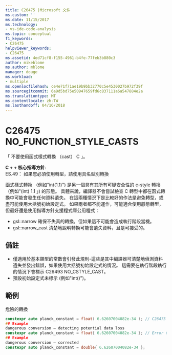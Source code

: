 ```yaml
---
title: C26475 |Microsoft 文件
ms.custom: ''
ms.date: 11/15/2017
ms.technology:
- vs-ide-code-analysis
ms.topic: conceptual
f1_keywords:
- C26475
helpviewer_keywords:
- C26475
ms.assetid: 4ed71cf8-f155-4961-b4fe-77feb3b880c3
author: mikeblome
ms.author: mblome
manager: douge
ms.workload:
- multiple
ms.openlocfilehash: ce4e71f71ae19b9bb32770c5e4530027b972f39f
ms.sourcegitcommit: 6a9d5bd75e50947659fd6c837111a6a547884e2a
ms.translationtype: MT
ms.contentlocale: zh-TW
ms.lasthandoff: 04/16/2018
---
```

# <a name="c26475-nofunctionstylecasts"></a>C26475 NO_FUNCTION_STYLE_CASTS
「 不要使用函式樣式轉換 （cast） C 」。

**C + + 核心指導方針**:   
ES.49： 如果您必須使用轉型，請使用具名型別轉換

函式樣式轉換 （例如"int(1.1)") 是另一個具有其所有可疑安全性的 c-style 轉換 （例如"(int) 1.1 」) 的形態。 具體來說，編譯器不會嘗試檢查 C 轉型中都在函式轉換中可能會發生任何資料遺失。 在這兩種情況下是比較好的作法是避免轉型，或盡可能使用大括號初始設定式。 如果兩者都不能運作，可能適合使用靜態轉型，但最好還是使用指導方針支援程式庫公用程式：
-   gsl::narrow 確保不失真的轉換，但如果這不可能會造成執行階段當機。
-   gsl::narrow_cast 清楚地說明轉換可能會遺失資料，且是可接受的。

## <a name="remarks"></a>備註    
 -  僅適用於基本類型的常數會引發此規則-這些是其中編譯器可清楚地偵測資料遺失並發出錯誤，如果使用大括號初始設定式的情況。 這需要在執行階段執行的情況下會標示 C26493 NO_CSTYLE_CAST。
-  預設初始設定式未標示 (例如"int()")。
## <a name="example"></a>範例 
危險的轉換

```cpp
constexpr auto planck_constant = float( 6.62607004082e-34 ); // C26475
## Example 
dangerous conversion – detecting potential data loss
constexpr auto planck_constant = float{ 6.62607004082e-34 }; // Error C2397
## Example 
dangerous conversion – corrected
constexpr auto planck_constant = double{ 6.62607004082e-34 };
```

